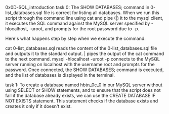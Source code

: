 0x0D-SQL_introduction
task 0:
 The SHOW DATABASES; command in  0-list_databases.sql file is correct for listing all databases. When we run this script through the command line using cat and pipe (|) it to the mysql client, it executes the SQL command against the MySQL server specified by -hlocalhost, -uroot, and prompts for the root password due to -p.

Here's what happens step by step when we execute the command:

cat 0-list_databases.sql reads the content of the 0-list_databases.sql file and outputs it to the standard output.
| pipes the output of the cat command to the next command.
mysql -hlocalhost -uroot -p connects to the MySQL server running on localhost with the username root and prompts for the password.
Once connected, the SHOW DATABASES; command is executed, and the list of databases is displayed in the terminal.

task 1:
To create a database named hbtn_0c_0 in our MySQL server without using SELECT or SHOW statements, and to ensure that the script does not fail if the database already exists, we can use the CREATE DATABASE IF NOT EXISTS statement. This statement checks if the database exists and creates it only if it doesn't exist.
